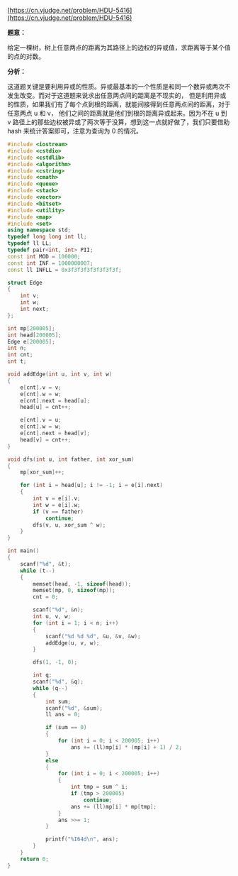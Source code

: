 [https://cn.vjudge.net/problem/HDU-5416](https://cn.vjudge.net/problem/HDU-5416)

**题意：**

给定一棵树，树上任意两点的距离为其路径上的边权的异或值，求距离等于某个值的点的对数。

**分析：**

这道题关键是要利用异或的性质。异或最基本的一个性质是和同一个数异或两次不发生改变。而对于这道题来说求出任意两点间的距离是不现实的，
但是利用异或的性质，如果我们有了每个点到根的距离，就能间接得到任意两点间的距离，对于任意两点 u 和 v，
他们之间的距离就是他们到根的距离异或起来。因为不在 u 到 v 路径上的那些边权被异或了两次等于没算，想到这一点就好做了，我们只要借助 hash 来统计答案即可，注意为查询为 0 的情况。

```c++
#include <iostream>
#include <cstdio>
#include <cstdlib>
#include <algorithm>
#include <cstring>
#include <cmath>
#include <queue>
#include <stack>
#include <vector>
#include <bitset>
#include <utility>
#include <map>
#include <set>
using namespace std;
typedef long long int ll;
typedef ll LL;
typedef pair<int, int> PII;
const int MOD = 100000;
const int INF = 1000000007;
const ll INFLL = 0x3f3f3f3f3f3f3f3f;

struct Edge
{
	int v;
	int w;
	int next;
};

int mp[200005];
int head[200005];
Edge e[200005];
int n;
int cnt;
int t;

void addEdge(int u, int v, int w)
{
	e[cnt].v = v;
	e[cnt].w = w;
	e[cnt].next = head[u];
	head[u] = cnt++;

	e[cnt].v = u;
	e[cnt].w = w;
	e[cnt].next = head[v];
	head[v] = cnt++;
}

void dfs(int u, int father, int xor_sum)
{
	mp[xor_sum]++;

	for (int i = head[u]; i != -1; i = e[i].next)
	{
		int v = e[i].v;
		int w = e[i].w;
		if (v == father)
			continue;
		dfs(v, u, xor_sum ^ w);
	}
}

int main()
{
	scanf("%d", &t);
	while (t--)
	{
		memset(head, -1, sizeof(head));
		memset(mp, 0, sizeof(mp));
		cnt = 0;

		scanf("%d", &n);
		int u, v, w;
		for (int i = 1; i < n; i++)
		{
			scanf("%d %d %d", &u, &v, &w);
			addEdge(u, v, w);
		}

		dfs(1, -1, 0);

		int q;
		scanf("%d", &q);
		while (q--)
		{
			int sum;
			scanf("%d", &sum);
			ll ans = 0;

			if (sum == 0)
			{
				for (int i = 0; i < 200005; i++)
					ans += (ll)mp[i] * (mp[i] + 1) / 2;
			}
			else
			{
				for (int i = 0; i < 200005; i++)
				{
					int tmp = sum ^ i;
					if (tmp > 200005)
						continue;
					ans += (ll)mp[i] * mp[tmp];
				}
				ans >>= 1;
			}

			printf("%I64d\n", ans);
		}
	}
	return 0;
}
```
